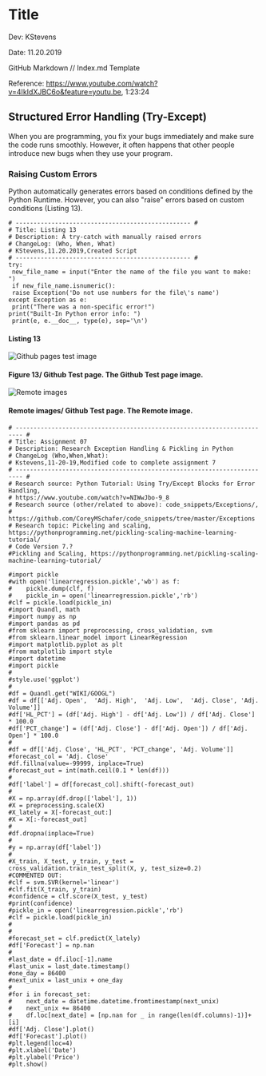 # Title

 
 Dev: KStevens
 
 Date: 11.20.2019
 
 GitHub Markdown // Index.md Template 
 
  Reference: https://www.youtube.com/watch?v=4IkIdXJBC6o&feature=youtu.be, 1:23:24
  

## Structured Error Handling (Try-Except)
When you are programming, you fix your bugs immediately and make sure the code
runs smoothly. However, it often happens that other people introduce new bugs
when they use your program.

### Raising Custom Errors
Python automatically generates errors based on conditions defined by the
Python Runtime. However, you can also "raise" errors based on custom
conditions (Listing 13).

```
# ------------------------------------------------- #
# Title: Listing 13
# Description: A try-catch with manually raised errors
# ChangeLog: (Who, When, What)
# KStevens,11.20.2019,Created Script
# ------------------------------------------------- #
try:
 new_file_name = input("Enter the name of the file you want to make: ")
 if new_file_name.isnumeric():
 raise Exception('Do not use numbers for the file\'s name')
except Exception as e:
 print("There was a non-specific error!")
print("Built-In Python error info: ")
 print(e, e.__doc__, type(e), sep='\n')
```
#### Listing 13

![Github pages test image](https://ksteve3.github.io/ITFnd100-Mod07/Snips/test%20github%20image.PNG "Github pages test image")
#### Figure 13/ Github Test page. The Github Test page image.

![Remote images](https://i.ytimg.com/vi/l3oPTo4vCXI/maxresdefault.jpg "Remote images")
#### Remote images/ Github Test page. The Remote image.



```
# ------------------------------------------------------------------------ #
# Title: Assignment 07
# Description: Research Exception Handling & Pickling in Python
# ChangeLog (Who,When,What):
# Kstevens,11-20-19,Modified code to complete assignment 7
# ------------------------------------------------------------------------ #
# Research source: Python Tutorial: Using Try/Except Blocks for Error Handling,
# https://www.youtube.com/watch?v=NIWwJbo-9_8
# Research source (other/related to above): code_snippets/Exceptions/,
# https://github.com/CoreyMSchafer/code_snippets/tree/master/Exceptions
# Research topic: Pickeling and scaling, https://pythonprogramming.net/pickling-scaling-machine-learning-tutorial/
# Code Version 7.?
#Pickling and Scaling, https://pythonprogramming.net/pickling-scaling-machine-learning-tutorial/

#import pickle
#with open('linearregression.pickle','wb') as f:
#    pickle.dump(clf, f)
#    pickle_in = open('linearregression.pickle','rb')
#clf = pickle.load(pickle_in)
#import Quandl, math
#import numpy as np
#import pandas as pd
#from sklearn import preprocessing, cross_validation, svm
#from sklearn.linear_model import LinearRegression
#import matplotlib.pyplot as plt
#from matplotlib import style
#import datetime
#import pickle
#
#style.use('ggplot')
#
#df = Quandl.get("WIKI/GOOGL")
#df = df[['Adj. Open',  'Adj. High',  'Adj. Low',  'Adj. Close', 'Adj. Volume']]
#df['HL_PCT'] = (df['Adj. High'] - df['Adj. Low']) / df['Adj. Close'] * 100.0
#df['PCT_change'] = (df['Adj. Close'] - df['Adj. Open']) / df['Adj. Open'] * 100.0
#
#df = df[['Adj. Close', 'HL_PCT', 'PCT_change', 'Adj. Volume']]
#forecast_col = 'Adj. Close'
#df.fillna(value=-99999, inplace=True)
#forecast_out = int(math.ceil(0.1 * len(df)))
#
#df['label'] = df[forecast_col].shift(-forecast_out)
#
#X = np.array(df.drop(['label'], 1))
#X = preprocessing.scale(X)
#X_lately = X[-forecast_out:]
#X = X[:-forecast_out]
#
#df.dropna(inplace=True)
#
#y = np.array(df['label'])
#
#X_train, X_test, y_train, y_test = cross_validation.train_test_split(X, y, test_size=0.2)
#COMMENTED OUT:
#clf = svm.SVR(kernel='linear')
#clf.fit(X_train, y_train)
#confidence = clf.score(X_test, y_test)
#print(confidence)
#pickle_in = open('linearregression.pickle','rb')
#clf = pickle.load(pickle_in)
#
#
#forecast_set = clf.predict(X_lately)
#df['Forecast'] = np.nan
#
#last_date = df.iloc[-1].name
#last_unix = last_date.timestamp()
#one_day = 86400
#next_unix = last_unix + one_day
#
#for i in forecast_set:
#    next_date = datetime.datetime.fromtimestamp(next_unix)
#    next_unix += 86400
#    df.loc[next_date] = [np.nan for _ in range(len(df.columns)-1)]+[i]
#df['Adj. Close'].plot()
#df['Forecast'].plot()
#plt.legend(loc=4)
#plt.xlabel('Date')
#plt.ylabel('Price')
#plt.show()
```

